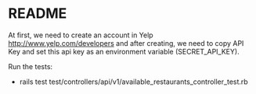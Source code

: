 # README

At first, we need to create an account in Yelp http://www.yelp.com/developers and after creating, we need to copy API Key and set this api key as an environment variable (SECRET_API_KEY).

Run the tests:
- rails test test/controllers/api/v1/available_restaurants_controller_test.rb
